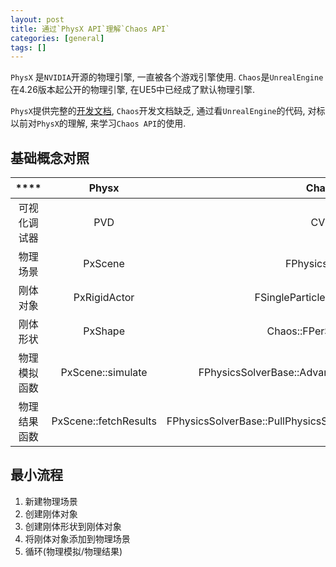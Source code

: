 ```yaml
---
layout: post
title: 通过`PhysX API`理解`Chaos API` 
categories: [general]
tags: []
---
```


`PhysX` 是`NVIDIA`开源的物理引擎, 一直被各个游戏引擎使用. 
`Chaos`是`UnrealEngine`在4.26版本起公开的物理引擎, 在UE5中已经成了默认物理引擎.

`PhysX`提供完整的[开发文档](https://docs.nvidia.com/gameworks/content/gameworkslibrary/physx/guide/Manual/Index.html), 
`Chaos`开发文档缺乏, 通过看`UnrealEngine`的代码, 对标以前对`PhysX`的理解, 来学习`Chaos API`的使用.

<!-- 
[示例代码]() 
-->

## 基础概念对照

 ****           | **Physx**             | **Chaos**                                                      | **备注**                        
:---------------:|:---------------------:|:--------------------------------------------------------------:|:-----------------------------:
 可视化调试器   | PVD                   | CVD                                                            | CVD(ChaosVisualDebugger)不知如何用 
 物理场景       | PxScene               | FPhysicsSolver                                                 |                               
 刚体对象       | PxRigidActor          | FSingleParticlePhysicsProxy                                    |                               
 刚体形状       | PxShape               | Chaos::FPerShapeData                                           |                               
 物理模拟函数   | PxScene::simulate     | FPhysicsSolverBase::AdvanceAndDispatch_External                |                               
 物理结果函数   | PxScene::fetchResults | FPhysicsSolverBase::PullPhysicsStateForEachDirtyProxy_External |                               


## 最小流程

1. 新建物理场景
1. 创建刚体对象
1. 创建刚体形状到刚体对象
1. 将刚体对象添加到物理场景
1. 循环(物理模拟/物理结果)


